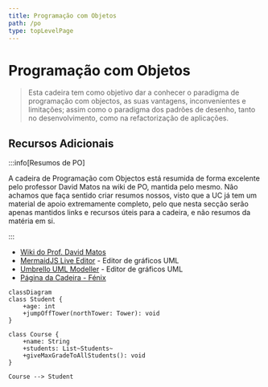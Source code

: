 ```yaml
---
title: Programação com Objetos
path: /po
type: topLevelPage
---
```


# Programação com Objetos

> Esta cadeira tem como objetivo dar a conhecer o paradigma de programação com objectos, as suas vantagens,
> inconvenientes e limitações; assim como o paradigma dos padrões de desenho, tanto no desenvolvimento, como na refactorização de aplicações.

## Recursos Adicionais

:::info[Resumos de PO]

A cadeira de Programação com Objectos está resumida de forma excelente pelo professor David Matos na wiki de PO, mantida pelo mesmo. Não achamos que faça sentido criar resumos nossos, visto que a UC já tem um material de apoio extremamente completo, pelo que nesta secção serão apenas mantidos links e recursos úteis para a cadeira, e não resumos da matéria em si.

:::

- [Wiki do Prof. David Matos](https://web.tecnico.ulisboa.pt/~david.matos/w/pt/index.php/Programa%C3%A7%C3%A3o_com_Objectos)
- [MermaidJS Live Editor](https://mermaid.live/) - Editor de gráficos UML
- [Umbrello UML Modeller](https://umbrello.kde.org/) - Editor de gráficos UML
- [Página da Cadeira - Fénix](https://fenix.tecnico.ulisboa.pt/disciplinas/PO3/2021-2022/1-semestre)

```mermaid
classDiagram
class Student {
    +age: int
    +jumpOffTower(northTower: Tower): void
}

class Course {
    +name: String
    +students: List~Students~
    +giveMaxGradeToAllStudents(): void
}

Course --> Student

```
